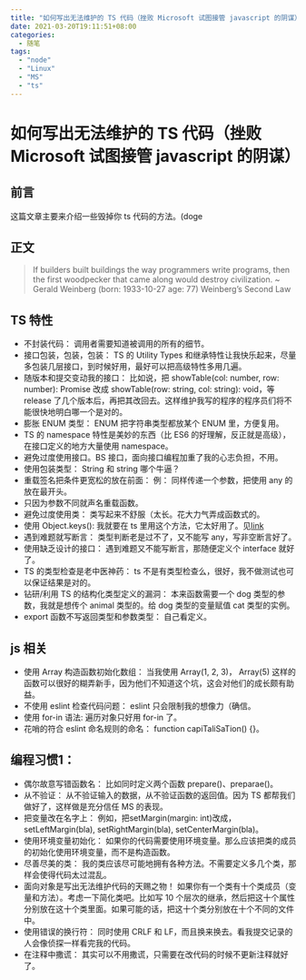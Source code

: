 ```yaml
---
title: "如何写出无法维护的 TS 代码（挫败 Microsoft 试图接管 javascript 的阴谋）"
date: 2021-03-20T19:11:51+08:00
categories:
  - 随笔
tags:
  - "node"
  - "Linux"
  - "MS"
  - "ts"
---
```


# 如何写出无法维护的 TS 代码（挫败 Microsoft 试图接管 javascript 的阴谋）

## 前言

这篇文章主要来介绍一些毁掉你 ts 代码的方法。(doge

## 正文

>If builders built buildings the way programmers write programs, then
> the first woodpecker that came along would destroy civilization.
>~ Gerald Weinberg (born: 1933-10-27 age: 77) Weinberg’s Second Law

## TS 特性

* 不封装代码： 调用者需要知道被调用的所有的细节。
* 接口包装，包装，包装： TS 的 Utility Types 和继承特性让我快乐起来，尽量多包装几层接口，到时候好用，最好可以把高级特性多用几遍。
* 随版本和提交变动我的接口： 比如说，把 showTable(col: number, row: number): Promise<void> 改成  showTable(row: string, col: string): void，等 release 了几个版本后，再把其改回去。这样维护我写的程序的程序员们将不能很快地明白哪一个是对的。
* 膨胀 ENUM 类型： ENUM 把字符串类型都放某个 ENUM 里，方便复用。
* TS 的 namespace 特性是美妙的东西（比 ES6 的好理解，反正就是高级），在接口定义的地方大量使用 namespace。
* 避免过度使用接口。BS 接口，面向接口编程加重了我的心志负担，不用。
* 使用包装类型： String 和 string 哪个牛逼？
* 重载签名把条件更宽松的放在前面： 例： 同样传递一个参数，把使用 any 的放在最开头。
* 只因为参数不同就声名重载函数。
* 避免过度使用类： 类写起来不舒服（太长。花大力气弄成函数式的。
* 使用 Object.keys(): 我就要在 ts 里用这个方法，它太好用了。见[link](https://github.com/microsoft/TypeScript/pull/12253)
* 遇到难题就写断言： 类型判断老是过不了，又不能写 any，写非空断言好了。
* 使用缺乏设计的接口： 遇到难题又不能写断言，那随便定义个 interface 就好了。
* TS 的类型检查是老中医神药： ts 不是有类型检查么，很好，我不做测试也可以保证结果是对的。
* 钻研/利用 TS 的结构化类型定义的漏洞： 本来函数需要一个 dog 类型的参数，我就是想传个 animal 类型的。给 dog 类型的变量赋值 cat 类型的实例。
* export 函数不写返回类型和参数类型： 自己看定义。

## js 相关

* 使用 Array 构造函数初始化数组： 当我使用 Array(1, 2, 3)， Array(5) 这样的函数可以很好的糊弄新手，因为他们不知道这个坑，这会对他们的成长颇有助益。
* 不使用 eslint 检查代码问题： eslint 只会限制我的想像力（确信。
* 使用 for-in 语法: 遍历对象只好用 for-in 了。
* 花哨的符合 eslint 命名规则的命名： function capiTaliSaTion() {}。

## 编程习惯1：

* 偶尔故意写错函数名： 比如同时定义两个函数 prepare()、preparae()。
* 从不验证： 从不验证输入的数据，从不验证函数的返回值。因为 TS 都帮我们做好了，这样做是充分信任 MS 的表现。
* 把变量改在名字上： 例如，把setMargin(margin: int)改成，setLeftMargin(bla), setRightMargin(bla), setCenterMargin(bla)。
* 使用环境变量初始化： 如果你的代码需要使用环境变量。那么应该把类的成员的初始化使用环境变量，而不是构造函数。
* 尽善尽美的类： 我的类应该尽可能地拥有各种方法。不需要定义多几个类，那样会使得代码太过混乱。
* 面向对象是写出无法维护代码的天赐之物！ 如果你有一个类有十个类成员（变量和方法）。考虑一下简化类吧。比如写 10 个层次的继承，然后把这十个属性分别放在这十个类里面。如果可能的话，把这十个类分别放在十个不同的文件中。
* 使用错误的换行符： 同时使用 CRLF 和 LF，而且换来换去。看我提交记录的人会像侦探一样看完我的代码。
* 在注释中撒谎： 其实可以不用撒谎，只需要在改代码的时候不更新注释就好了。
